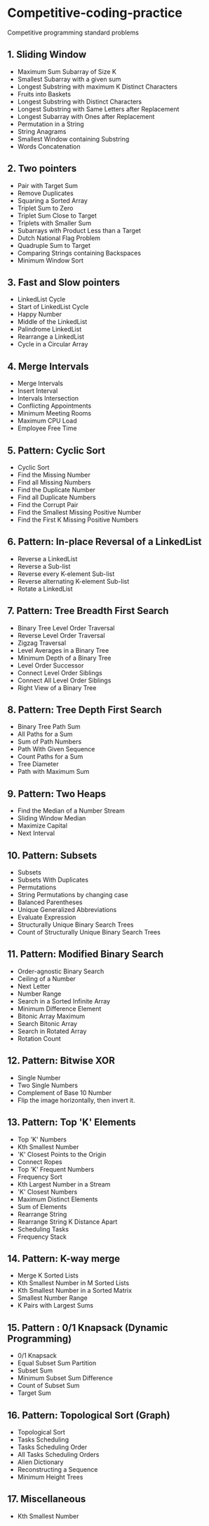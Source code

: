 # Competitive-coding-practice
Competitive programming standard problems

## 1. Sliding Window
* Maximum Sum Subarray of Size K 
* Smallest Subarray with a given sum 
* Longest Substring with maximum K Distinct Characters 
* Fruits into Baskets 
* Longest Substring with Distinct Characters 
* Longest Substring with Same Letters after Replacement 
* Longest Subarray with Ones after Replacement 
* Permutation in a String
* String Anagrams
* Smallest Window containing Substring
* Words Concatenation


## 2. Two pointers
* Pair with Target Sum 
* Remove Duplicates
* Squaring a Sorted Array
* Triplet Sum to Zero 
* Triplet Sum Close to Target 
* Triplets with Smaller Sum 
* Subarrays with Product Less than a Target 
* Dutch National Flag Problem 
* Quadruple Sum to Target
* Comparing Strings containing Backspaces
* Minimum Window Sort


## 3. Fast and Slow pointers
* LinkedList Cycle 
* Start of LinkedList Cycle 
* Happy Number 
* Middle of the LinkedList 
* Palindrome LinkedList
* Rearrange a LinkedList
* Cycle in a Circular Array


## 4. Merge Intervals
* Merge Intervals 
* Insert Interval 
* Intervals Intersection 
* Conflicting Appointments 
* Minimum Meeting Rooms
* Maximum CPU Load
* Employee Free Time


## 5. Pattern: Cyclic Sort
* Cyclic Sort 
* Find the Missing Number 
* Find all Missing Numbers 
* Find the Duplicate Number 
* Find all Duplicate Numbers 
* Find the Corrupt Pair
* Find the Smallest Missing Positive Number
* Find the First K Missing Positive Numbers


## 6. Pattern: In-place Reversal of a LinkedList
* Reverse a LinkedList 
* Reverse a Sub-list 
* Reverse every K-element Sub-list 
* Reverse alternating K-element Sub-list
* Rotate a LinkedList 


## 7. Pattern: Tree Breadth First Search
* Binary Tree Level Order Traversal 
* Reverse Level Order Traversal 
* Zigzag Traversal 
* Level Averages in a Binary Tree 
* Minimum Depth of a Binary Tree 
* Level Order Successor 
* Connect Level Order Siblings 
* Connect All Level Order Siblings 
* Right View of a Binary Tree


## 8. Pattern: Tree Depth First Search
* Binary Tree Path Sum 
* All Paths for a Sum 
* Sum of Path Numbers 
* Path With Given Sequence 
* Count Paths for a Sum 
* Tree Diameter
* Path with Maximum Sum


## 9. Pattern: Two Heaps
* Find the Median of a Number Stream 
* Sliding Window Median 
* Maximize Capital 
* Next Interval


## 10. Pattern: Subsets
* Subsets 
* Subsets With Duplicates 
* Permutations 
* String Permutations by changing case 
* Balanced Parentheses 
* Unique Generalized Abbreviations 
* Evaluate Expression 
* Structurally Unique Binary Search Trees
* Count of Structurally Unique Binary Search Trees


## 11. Pattern: Modified Binary Search
* Order-agnostic Binary Search 
* Ceiling of a Number 
* Next Letter 
* Number Range 
* Search in a Sorted Infinite Array 
* Minimum Difference Element 
* Bitonic Array Maximum 
* Search Bitonic Array
* Search in Rotated Array
* Rotation Count


## 12. Pattern: Bitwise XOR
* Single Number 
* Two Single Numbers 
* Complement of Base 10 Number 
* Flip the image horizontally, then invert it.


## 13. Pattern: Top 'K' Elements
* Top 'K' Numbers 
* Kth Smallest Number 
* 'K' Closest Points to the Origin 
* Connect Ropes 
* Top 'K' Frequent Numbers 
* Frequency Sort 
* Kth Largest Number in a Stream 
* 'K' Closest Numbers 
* Maximum Distinct Elements 
* Sum of Elements 
* Rearrange String 
* Rearrange String K Distance Apart 
* Scheduling Tasks
* Frequency Stack


## 14. Pattern: K-way merge
* Merge K Sorted Lists 
* Kth Smallest Number in M Sorted Lists 
* Kth Smallest Number in a Sorted Matrix 
* Smallest Number Range 
* K Pairs with Largest Sums


## 15. Pattern : 0/1 Knapsack (Dynamic Programming)
* 0/1 Knapsack 
* Equal Subset Sum Partition 
* Subset Sum 
* Minimum Subset Sum Difference 
* Count of Subset Sum
* Target Sum


## 16. Pattern: Topological Sort (Graph)
* Topological Sort 
* Tasks Scheduling 
* Tasks Scheduling Order 
* All Tasks Scheduling Orders 
* Alien Dictionary 
* Reconstructing a Sequence 
* Minimum Height Trees 


## 17. Miscellaneous
* Kth Smallest Number 
